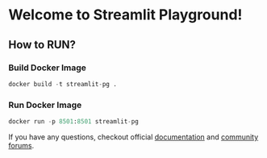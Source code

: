 # Welcome to Streamlit Playground!

## How to RUN?

### Build Docker Image
```python
docker build -t streamlit-pg .
```
### Run Docker Image
```python
docker run -p 8501:8501 streamlit-pg
```

If you have any questions, checkout official [documentation](https://docs.streamlit.io) and [community
forums](https://discuss.streamlit.io).
